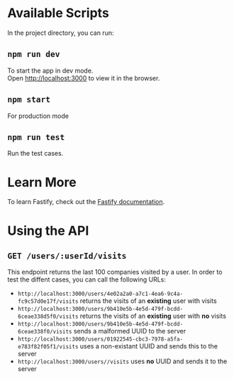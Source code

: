 # Available Scripts

In the project directory, you can run:

## `npm run dev`

To start the app in dev mode.\
Open [http://localhost:3000](http://localhost:3000) to view it in the browser.

## `npm start`

For production mode

## `npm run test`

Run the test cases.

# Learn More

To learn Fastify, check out the [Fastify documentation](https://fastify.dev/docs/latest/).

# Using the API

## `GET /users/:userId/visits`
This endpoint returns the last 100 companies visited by a user.
In order to test the diffent cases, you can call the following URLs:

- `http://localhost:3000/users/4e02a2a0-a7c1-4ea6-9c4a-fc9c57d0e17f/visits` returns the visits of an **existing** user with visits
- `http://localhost:3000/users/9b410e5b-4e5d-479f-bcdd-6ceae338d5f0/visits` returns the visits of an **existing** user with **no** visits
- `http://localhost:3000/users/9b410e5b-4e5d-479f-bcdd-6ceae338f0/visits` sends a malformed UUID to the server
- `http://localhost:3000/users/01922545-cbc3-7978-a5fa-e783f82f05f1/visits` uses a non-existant UUID and sends this to the server
- `http://localhost:3000/users//visits` uses **no** UUID and sends it to the server